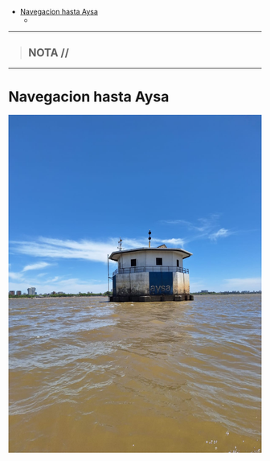 - [Navegacion hasta Aysa](#navegacion-hasta-aysa)
  - [](#)


-----------------
> NOTA //  
> - 
--------------------
# Navegacion hasta Aysa
>  

![](../../images/aysa.jpeg)

## 